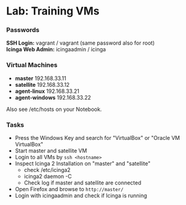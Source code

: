 Lab: Training VMs
=================

### Passwords

**SSH Login:** vagrant / vagrant (same password also for root) \
**Icinga Web Admin:** icingaadmin / icinga

### Virtual Machines

* **master** 192.168.33.11
* **satellite** 192.168.33.12
* **agent-linux** 192.168.33.21
* **agent-windows** 192.168.33.22

Also see /etc/hosts on your Notebook.

### Tasks

* Press the Windows Key and search for "VirtualBox"
  or "Oracle VM VirtualBox"
* Start master and satellite VM
* Login to all VMs by `ssh <hostname>`
* Inspect Icinga 2 Installation on "master" and "satellite"
    - check /etc/icinga2
    - icinga2 daemon -C
    - Check log if master and satellite are connected
* Open Firefox and browse to `http://master/`
* Login with icingaadmin and check if Icinga is running
